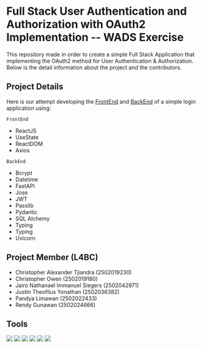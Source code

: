 # Full Stack User Authentication and Authorization with OAuth2 Implementation -- WADS Exercise

This repository made in order to create a simple Full Stack Application that implementing the OAuth2 method for User Authentication & Authorization. Below is the detail information about the project and the contributors.


## Project Details
Here is our attempt developing the [FrontEnd](https://github.com/JugBones/OAuth2Exercise-WADS/tree/main/FrontEnd) and 
[BackEnd](https://github.com/JugBones/OAuth2Exercise-WADS/tree/main/BackEnd) of a simple login application using:

`FrontEnd`
- ReactJS
- UseState
- ReactDOM
- Axios

`BackEnd`
- Bcrypt
- Datetime
- FastAPI
- Jose
- JWT
- Passlib
- Pydantic
- SQL Alchemy
- Typing
- Typing
- Uvicorn

## Project Member (L4BC)
- Christopher Alexander Tjiandra (2502019230)
- Christopher Owen (2502019180)
- Jairo Nathanael Immanuel Siegers (2502042971)
- Justin Theofilus Yonathan (2502036382)
- Pandya Limawan (2502022433)
- Rendy Gunawan (2502024666)

## Tools 
![](https://img.shields.io/badge/Tools-Git-informational?style=flat&logo=Git&color=F05032)
![](https://img.shields.io/badge/Tools-GitHub-informational?style=flat&logo=GitHub&color=181717)
![](https://img.shields.io/badge/Tools-Visual-Studio?style=flat&logo=VisualStudioCode&color=0044F9)
![](https://img.shields.io/badge/Code-Python-informational?style=flat&logo=Python&color=FBFF00)
![](https://img.shields.io/badge/Language-JS-informational?style=flat&logo=javascript&color=yellow)
![](https://img.shields.io/badge/Database-SQLite-informational?style=flat&logo=sqlite&color=blue)

